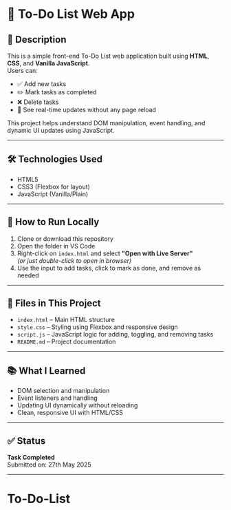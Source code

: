 # 📝 To-Do List Web App

## 📌 Description

This is a simple front-end To-Do List web application built using **HTML**, **CSS**, and **Vanilla JavaScript**.  
Users can:

- ✅ Add new tasks  
- ✏️ Mark tasks as completed  
- ❌ Delete tasks  
- 🔄 See real-time updates without any page reload

This project helps understand DOM manipulation, event handling, and dynamic UI updates using JavaScript.

---

## 🛠 Technologies Used

- HTML5
- CSS3 (Flexbox for layout)
- JavaScript (Vanilla/Plain)

---



## 🚀 How to Run Locally

1. Clone or download this repository
2. Open the folder in VS Code
3. Right-click on `index.html` and select **"Open with Live Server"**  
   *(or just double-click to open in browser)*
4. Use the input to add tasks, click to mark as done, and remove as needed

---

## 📁 Files in This Project

- `index.html` – Main HTML structure
- `style.css` – Styling using Flexbox and responsive design
- `script.js` – JavaScript logic for adding, toggling, and removing tasks
- `README.md` – Project documentation

---

## 📚 What I Learned

- DOM selection and manipulation
- Event listeners and handling
- Updating UI dynamically without reloading
- Clean, responsive UI with HTML/CSS

---

## ✅ Status

**Task Completed**  
Submitted on: 27th May 2025

---


# To-Do-List
